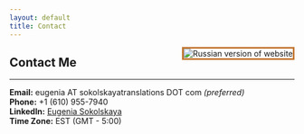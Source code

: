 ```yaml
---
layout: default
title: Contact
---
```


<a href="{{ site.baseurl }}contact_russian/"><img src="{{ site.baseurl }}public/russia_icon.png" alt="Russian version of website" style="border:3px solid;border-color:rgb(196, 120, 52);margin-left:20px;padding:0px;background:transparent;" align="right"></a>

## Contact Me
--------

**Email:** eugenia AT sokolskayatranslations DOT com *(preferred)*<br/>
**Phone:** +1 (610) 955-7940<br/>
**LinkedIn:** <a href="https://www.linkedin.com/in/geniasokol2013">Eugenia Sokolskaya</a><br/>
**Time Zone:** EST (GMT - 5:00)<br/>
